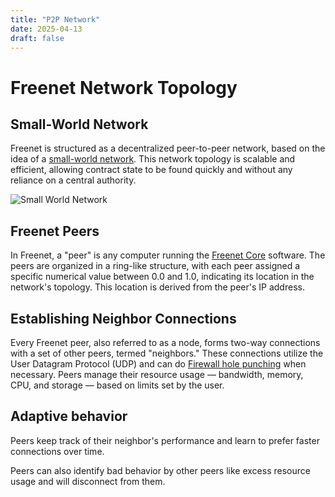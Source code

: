 ```yaml
---
title: "P2P Network"
date: 2025-04-13
draft: false
---
```


# Freenet Network Topology

## Small-World Network

Freenet is structured as a decentralized peer-to-peer network, based on the idea of a
[small-world network](https://en.wikipedia.org/wiki/Small-world_network). This network topology is
scalable and efficient, allowing contract state to be found quickly and without any reliance on a
central authority.

![Small World Network](/p2p-network.svg)

## Freenet Peers

In Freenet, a "peer" is any computer running the
[Freenet Core](https://github.com/freenet/freenet-core) software. The peers are organized in a
ring-like structure, with each peer assigned a specific numerical value between 0.0 and 1.0,
indicating its location in the network's topology. This location is derived from the peer's IP
address.

## Establishing Neighbor Connections

Every Freenet peer, also referred to as a node, forms two-way connections with a set of other peers,
termed "neighbors." These connections utilize the User Datagram Protocol (UDP) and can do
[Firewall hole punching](<https://en.wikipedia.org/wiki/Hole_punching_(networking)>) when necessary.
Peers manage their resource usage — bandwidth, memory, CPU, and storage — based on limits set by the
user.

## Adaptive behavior

Peers keep track of their neighbor's performance and learn to prefer faster connections over time.

Peers can also identify bad behavior by other peers like excess resource usage and will disconnect
from them.

